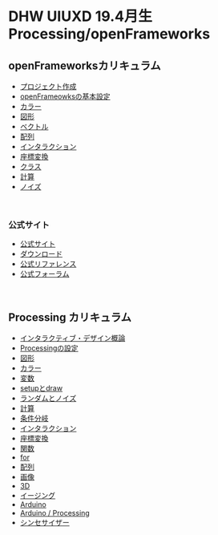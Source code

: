 # DHW UIUXD 19.4月生 Processing/openFrameworks



## openFrameworksカリキュラム

* [プロジェクト作成](docs/of/01_about.md)
* [openFrameowksの基本設定](docs/of/02_settings.md)
* [カラー](docs/of/03_color.md)
* [図形](docs/of/04_shape.md)
* [ベクトル](docs/of/07_vec.md)
* [配列](docs/of/08_array.md)
* [インタラクション](docs/of/05_interaction.md)
* [座標変換](docs/of/06_transform.md)
* [クラス](docs/of/09_class.md)
* [計算](docs/of/07_math.md)
* [ノイズ](docs/of/10_noise.md)


&nbsp;
&nbsp;


### 公式サイト
* [公式サイト](https://openframeworks.cc/)
* [ダウンロード](https://openframeworks.cc/ja/download/)
* [公式リファレンス](https://openframeworks.cc/ja/documentation/)
* [公式フォーラム](https://forum.openframeworks.cc/)

&nbsp;
&nbsp;


## Processing カリキュラム


* [インタラクティブ・デザイン概論](docs/00_interactive.md)
* [Processingの設定](docs/01_basic.md)
* [図形](docs/02_shape.md)
* [カラー](docs/03_color.md)
* [変数](docs/04_var.md)
* [setupとdraw](docs/05_setupdraw.md)
* [ランダムとノイズ](docs/06_randomnoise.md)
* [計算](docs/07_math.md)
* [条件分岐](docs/08_if.md)
* [インタラクション](docs/09_interaction.md)
* [座標変換](docs/10_transform.md)
* [関数](docs/11_function.md)
* [for](docs/12_for.md)
* [配列](docs/13_array.md)
* [画像](docs/14_image.md)
* [3D](docs/00_3d.md)
* [イージング](docs/15_easing.md)
* [Arduino](docs/17_arduino.md)
* [Arduino / Processing](docs/18_arduino_processing.md)
* [シンセサイザー](docs/19_synthesizer.md)